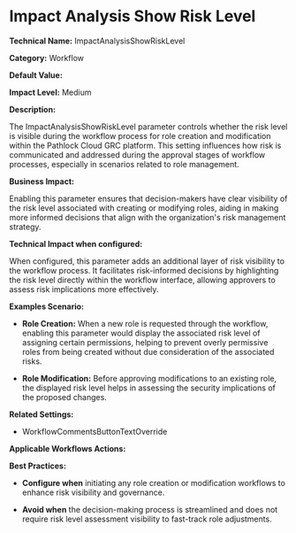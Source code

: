 # Impact Analysis Show Risk Level

**Technical Name:** ImpactAnalysisShowRiskLevel

**Category:** Workflow

**Default Value:**

**Impact Level:** Medium

**Description:**

The ImpactAnalysisShowRiskLevel parameter controls whether the risk level is visible during the workflow process for role creation and modification within the Pathlock Cloud GRC platform. This setting influences how risk is communicated and addressed during the approval stages of workflow processes, especially in scenarios related to role management.

**Business Impact:**

Enabling this parameter ensures that decision-makers have clear visibility of the risk level associated with creating or modifying roles, aiding in making more informed decisions that align with the organization's risk management strategy.

**Technical Impact when configured:**

When configured, this parameter adds an additional layer of risk visibility to the workflow process. It facilitates risk-informed decisions by highlighting the risk level directly within the workflow interface, allowing approvers to assess risk implications more effectively.

**Examples Scenario:**

- **Role Creation:** When a new role is requested through the workflow, enabling this parameter would display the associated risk level of assigning certain permissions, helping to prevent overly permissive roles from being created without due consideration of the associated risks.
  
- **Role Modification:** Before approving modifications to an existing role, the displayed risk level helps in assessing the security implications of the proposed changes.

**Related Settings:**

- WorkflowCommentsButtonTextOverride

**Applicable Workflows Actions:** 

**Best Practices:** 

- **Configure when** initiating any role creation or modification workflows to enhance risk visibility and governance.
  
- **Avoid when** the decision-making process is streamlined and does not require risk level assessment visibility to fast-track role adjustments.
